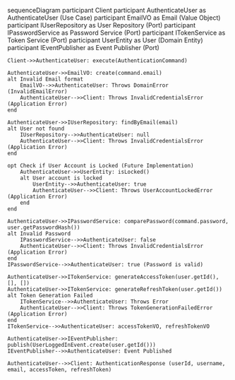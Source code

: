 sequenceDiagram
    participant Client
    participant AuthenticateUser as AuthenticateUser (Use Case)
    participant EmailVO as Email (Value Object)
    participant IUserRepository as User Repository (Port)
    participant IPasswordService as Password Service (Port)
    participant ITokenService as Token Service (Port)
    participant UserEntity as User (Domain Entity)
    participant IEventPublisher as Event Publisher (Port)

    Client->>AuthenticateUser: execute(AuthenticationCommand)

    AuthenticateUser->>EmailVO: create(command.email)
    alt Invalid Email format
        EmailVO-->>AuthenticateUser: Throws DomainError (InvalidEmailError)
        AuthenticateUser-->>Client: Throws InvalidCredentialsError (Application Error)
    end

    AuthenticateUser->>IUserRepository: findByEmail(email)
    alt User not found
        IUserRepository-->>AuthenticateUser: null
        AuthenticateUser-->>Client: Throws InvalidCredentialsError (Application Error)
    end

    opt Check if User Account is Locked (Future Implementation)
        AuthenticateUser->>UserEntity: isLocked()
        alt User account is locked
            UserEntity-->>AuthenticateUser: true
            AuthenticateUser-->>Client: Throws UserAccountLockedError (Application Error)
        end
    end

    AuthenticateUser->>IPasswordService: comparePassword(command.password, user.getPasswordHash())
    alt Invalid Password
        IPasswordService-->>AuthenticateUser: false
        AuthenticateUser-->>Client: Throws InvalidCredentialsError (Application Error)
    end
    IPasswordService-->>AuthenticateUser: true (Password is valid)

    AuthenticateUser->>ITokenService: generateAccessToken(user.getId(), [], [])
    AuthenticateUser->>ITokenService: generateRefreshToken(user.getId())
    alt Token Generation Failed
        ITokenService-->>AuthenticateUser: Throws Error
        AuthenticateUser-->>Client: Throws TokenGenerationFailedError (Application Error)
    end
    ITokenService-->>AuthenticateUser: accessTokenVO, refreshTokenVO

    AuthenticateUser->>IEventPublisher: publish(UserLoggedInEvent.create(user.getId()))
    IEventPublisher-->>AuthenticateUser: Event Published

    AuthenticateUser-->>Client: AuthenticationResponse (userId, username, email, accessToken, refreshToken)
